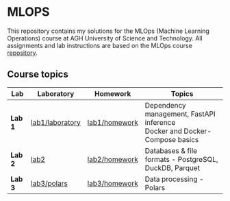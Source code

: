 # MLOPS

This repository contains my solutions for the MLOps (Machine Learning Operations) course at AGH University of Science and Technology.
All assignments and lab instructions are based on the MLOps course [repository](https://github.com/j-adamczyk/MLOps_course_AGH).

## Course topics

| Lab | Laboratory | Homework | Topics |
|-------|-------------|-----------|--------|
| **Lab 1** | [lab1/laboratory](./lab1/laboratory) | [lab1/homework](./lab1/homework) | Dependency management, FastAPI inference<br> Docker and Docker-Compose basics |
| **Lab 2** | [lab2](./lab2) | [lab2/homework](./lab2/homework.ipynb) | Databases & file formats - PostgreSQL, DuckDB, Parquet |
| **Lab 3** | [lab3/polars](./lab3/notebook_polars.ipynb) | [lab3/homework](./lab3/homework.ipynb) | Data processing - Polars|

